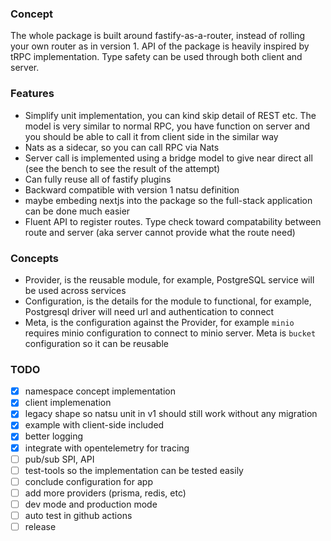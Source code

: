 ### Concept

The whole package is built around fastify-as-a-router, instead of rolling your own router as in version 1. API of the package is heavily inspired by tRPC implementation. Type safety can be used through both client and server. 

### Features

- Simplify unit implementation, you can kind skip detail of REST etc. The model is very similar to normal RPC, you have function on server and you should be able to call it from client side in the similar way
- Nats as a sidecar, so you can call RPC via Nats
- Server call is implemented using a bridge model to give near direct all (see the bench to see the result of the attempt)
- Can fully reuse all of fastify plugins
- Backward compatible with version 1 natsu definition
- maybe embeding nextjs into the package so the full-stack application can be done much easier
- Fluent API to register routes. Type check toward compatability between route and server (aka server cannot provide what the route need)

### Concepts

- Provider, is the reusable module, for example, PostgreSQL service will be used across services
- Configuration, is the details for the module to functional, for example, Postgresql driver will need url and authentication to connect
- Meta, is the configuration against the Provider, for example `minio` requires minio configuration to connect to minio server. Meta is `bucket` configuration so it can be reusable


### TODO
- [x] namespace concept implementation
- [x] client implemenation
- [x] legacy shape so natsu unit in v1 should still work without any migration
- [x] example with client-side included
- [x] better logging
- [x] integrate with opentelemetry for tracing
- [ ] pub/sub SPI, API
- [ ] test-tools so the implementation can be tested easily
- [ ] conclude configuration for app
- [ ] add more providers (prisma, redis, etc)
- [ ] dev mode and production mode
- [ ] auto test in github actions
- [ ] release